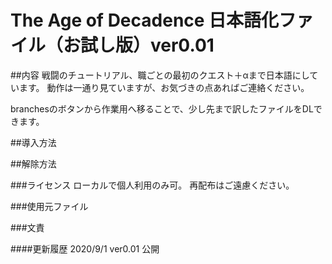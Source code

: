 # The Age of Decadence 日本語化ファイル（お試し版）ver0.01
##内容
戦闘のチュートリアル、職ごとの最初のクエスト＋αまで日本語にしています。
動作は一通り見ていますが、お気づきの点あればご連絡ください。

branchesのボタンから作業用へ移ることで、少し先まで訳したファイルをDLできます。

##導入方法

##解除方法

###ライセンス
ローカルで個人利用のみ可。
再配布はご遠慮ください。

###使用元ファイル

###文責

####更新履歴
2020/9/1 ver0.01 公開